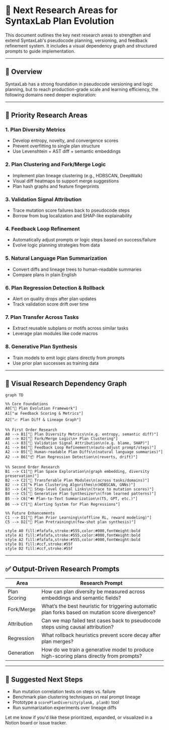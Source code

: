 # 📌 Next Research Areas for SyntaxLab Plan Evolution

This document outlines the key next research areas to strengthen and extend SyntaxLab's pseudocode planning, versioning, and feedback refinement system. It includes a visual dependency graph and structured prompts to guide implementation.

---

## 🧠 Overview

SyntaxLab has a strong foundation in pseudocode versioning and logic planning, but to reach production-grade scale and learning efficiency, the following domains need deeper exploration:

---

## 🔬 Priority Research Areas

### 1. Plan Diversity Metrics

* Develop entropy, novelty, and convergence scores
* Prevent overfitting to single plan structure
* Use Levenshtein + AST diff + semantic embeddings

### 2. Plan Clustering and Fork/Merge Logic

* Implement plan lineage clustering (e.g., HDBSCAN, DeepWalk)
* Visual diff heatmaps to support merge suggestions
* Plan hash graphs and feature fingerprints

### 3. Validation Signal Attribution

* Trace mutation score failures back to pseudocode steps
* Borrow from bug localization and SHAP-like explainability

### 4. Feedback Loop Refinement

* Automatically adjust prompts or logic steps based on success/failure
* Evolve logic planning strategies from data

### 5. Natural Language Plan Summarization

* Convert diffs and lineage trees to human-readable summaries
* Compare plans in plain English

### 6. Plan Regression Detection & Rollback

* Alert on quality drops after plan updates
* Track validation score drift over time

### 7. Plan Transfer Across Tasks

* Extract reusable subplans or motifs across similar tasks
* Leverage plan modules like code macros

### 8. Generative Plan Synthesis

* Train models to emit logic plans directly from prompts
* Use prior plan successes as training data

---

## 🧭 Visual Research Dependency Graph

```mermaid
graph TD

%% Core Foundations
A0["🧠 Plan Evolution Framework"]
A1["📊 Feedback Scoring & Metrics"]
A2["📈 Plan Diff & Lineage Graph"]

%% First Order Research
A0 --> B1["📃 Plan Diversity Metrics\n(e.g. entropy, semantic diff)"]
A0 --> B2["🔁 Fork/Merge Logic\n+ Plan Clustering"]
A1 --> B3["🌟 Validation Signal Attribution\n(e.g. blame, SHAP)"]
A1 --> B4["🔂 Feedback Loop Refinement\n(auto-adjust prompt/steps)"]
A2 --> B5["👏 Human-readable Plan Diffs\n(natural language summaries)"]
A2 --> B6["📦 Plan Regression Detection\n(reverts, drift)"]

%% Second Order Research
B1 --> C1["🌌 Plan Space Exploration\n(graph embedding, diversity preservation)"]
B2 --> C2["🧬 Transferable Plan Modules\n(across tasks/domains)"]
B2 --> C3["🌀 Plan Clustering Algorithms\n(HDBSCAN, GNNs)"]
B3 --> C4["📌 Step-level Causal Links\n(trace to mutation scores)"]
B4 --> C5["🤖 Generative Plan Synthesizer\n(from learned patterns)"]
B5 --> C6["🔊 Plan-to-Text Summarization\n(T5, GPT, etc.)"]
B6 --> C7["🚨 Alerting System for Plan Regressions"]

%% Future Enhancements
C1 --> D1["🧠 Plan Prior Learning\n(offline RL, reward modeling)"]
C5 --> D2["🧪 Plan Pretraining\n(few-shot plan synthesis)"]

style A0 fill:#fafafa,stroke:#555,color:#000,fontWeight:bold
style A1 fill:#fafafa,stroke:#555,color:#000,fontWeight:bold
style A2 fill:#fafafa,stroke:#555,color:#000,fontWeight:bold
style D1 fill:#ccf,stroke:#55f
style D2 fill:#ccf,stroke:#55f
```

---

## ✅ Output-Driven Research Prompts

| Area         | Research Prompt                                                                                   |
| ------------ | ------------------------------------------------------------------------------------------------- |
| Plan Scoring | How can plan diversity be measured across embeddings and semantic fields?                         |
| Fork/Merge   | What’s the best heuristic for triggering automatic plan forks based on mutation score divergence? |
| Attribution  | Can we map failed test cases back to pseudocode steps using causal attribution?                   |
| Regression   | What rollback heuristics prevent score decay after plan merges?                                   |
| Generation   | How do we train a generative model to produce high-scoring plans directly from prompts?           |

---

## 📎 Suggested Next Steps

* Run mutation correlation tests on steps vs. failure
* Benchmark plan clustering techniques on real prompt lineage
* Prototype a `scorePlanDiversity(planA, planB)` tool
* Run summarization experiments over lineage diffs

Let me know if you'd like these prioritized, expanded, or visualized in a Notion board or issue tracker.
